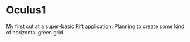 Oculus1
=======

My first cut at a super-basic Rift application.  Planning to create some kind of horizontal green grid.